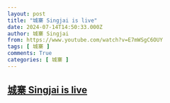 ```yaml
---
layout: post
title: "城寨 Singjai is live"
date: 2024-07-14T14:50:33.000Z
author: 城寨 Singjai
from: https://www.youtube.com/watch?v=E7mWSgC6OUY
tags: [ 城寨 ]
comments: True
categories: [ 城寨 ]
---
```

<!--1720968633000-->
[城寨 Singjai is live](https://www.youtube.com/watch?v=E7mWSgC6OUY)
------

<div>

</div>
